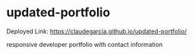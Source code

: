 # updated-portfolio

Deployed Link: https://claudegarcia.github.io/updated-portfolio/

responsive developer portfolio with contact information 